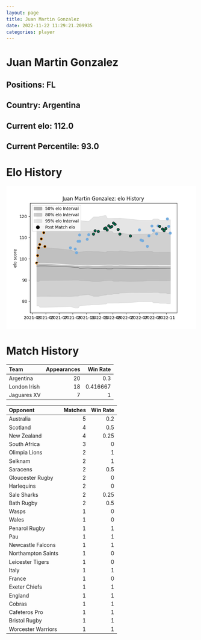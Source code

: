 ```yaml
---  
layout: page  
title: Juan Martin Gonzalez  
date: 2022-11-22 11:29:21.209935  
categories: player  
---
```

# Juan Martin Gonzalez

## Positions: FL

## Country: Argentina

## Current elo: 112.0

## Current Percentile: 93.0

# Elo History


![elo history](history_JuanMartinGonzalez.png)
# Match History


| Team         |   Appearances |   Win Rate |
|:-------------|--------------:|-----------:|
| Argentina    |            20 |   0.3      |
| London Irish |            18 |   0.416667 |
| Jaguares XV  |             7 |   1        |

| Opponent           |   Matches |   Win Rate |
|:-------------------|----------:|-----------:|
| Australia          |         5 |       0.2  |
| Scotland           |         4 |       0.5  |
| New Zealand        |         4 |       0.25 |
| South Africa       |         3 |       0    |
| Olimpia Lions      |         2 |       1    |
| Selknam            |         2 |       1    |
| Saracens           |         2 |       0.5  |
| Gloucester Rugby   |         2 |       0    |
| Harlequins         |         2 |       0    |
| Sale Sharks        |         2 |       0.25 |
| Bath Rugby         |         2 |       0.5  |
| Wasps              |         1 |       0    |
| Wales              |         1 |       0    |
| Penarol Rugby      |         1 |       1    |
| Pau                |         1 |       1    |
| Newcastle Falcons  |         1 |       1    |
| Northampton Saints |         1 |       0    |
| Leicester Tigers   |         1 |       0    |
| Italy              |         1 |       1    |
| France             |         1 |       0    |
| Exeter Chiefs      |         1 |       1    |
| England            |         1 |       1    |
| Cobras             |         1 |       1    |
| Cafeteros Pro      |         1 |       1    |
| Bristol Rugby      |         1 |       1    |
| Worcester Warriors |         1 |       1    |